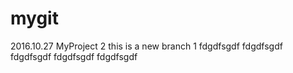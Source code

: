 # mygit
2016.10.27
MyProject
2
this is a new branch
1
fdgdfsgdf
fdgdfsgdf
fdgdfsgdf
fdgdfsgdf
fdgdfsgdf